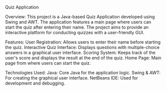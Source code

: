 Quiz Application

Overview:
This project is a Java-based Quiz Application developed using Swing and AWT. The application features a main page where users can start the quiz after entering their name.
The project aims to provide an interactive platform for conducting quizzes with a user-friendly GUI.

Features:
User Registration: Allows users to enter their name before starting the quiz.
Interactive Quiz Interface: Displays questions with multiple-choice answers in a graphical user interface.
Scoring System: Keeps track of the user's score and displays the result at the end of the quiz.
Home Page: Main page from where users can start the quiz.

Technologies Used:
Java: Core Java for the application logic.
Swing & AWT: For creating the graphical user interface.
NetBeans IDE: Used for development and debugging.


